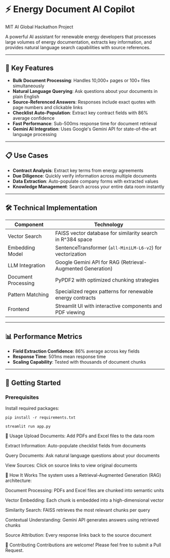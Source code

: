 # ⚡ Energy Document AI Copilot

MIT AI Global Hackathon Project

A powerful AI assistant for renewable energy developers that processes large volumes of energy documentation, extracts key information, and provides natural language search capabilities with source references.

---

## 🚀 Key Features

- **Bulk Document Processing**: Handles 10,000+ pages or 100+ files simultaneously
- **Natural Language Querying**: Ask questions about your documents in plain English
- **Source-Referenced Answers**: Responses include exact quotes with page numbers and clickable links
- **Checklist Auto-Population**: Extract key contract fields with 86% average confidence
- **Fast Performance**: Sub-500ms response time for document retrieval
- **Gemini AI Integration**: Uses Google's Gemini API for state-of-the-art language processing

---

## 📋 Use Cases

- **Contract Analysis**: Extract key terms from energy agreements
- **Due Diligence**: Quickly verify information across multiple documents
- **Data Extraction**: Auto-populate company forms with extracted values
- **Knowledge Management**: Search across your entire data room instantly

---

## 🛠 Technical Implementation

| Component             | Technology                                                      |
|-----------------------|------------------------------------------------------------------|
| Vector Search         | FAISS vector database for similarity search in R^384 space       |
| Embedding Model       | SentenceTransformer (`all-MiniLM-L6-v2`) for vectorization       |
| LLM Integration       | Google Gemini API for RAG (Retrieval-Augmented Generation)       |
| Document Processing   | PyPDF2 with optimized chunking strategies                        |
| Pattern Matching      | Specialized regex patterns for renewable energy contracts        |
| Frontend              | Streamlit UI with interactive components and PDF viewing         |

---

## 📊 Performance Metrics

- **Field Extraction Confidence**: 86% average across key fields
- **Response Time**: 501ms mean response time
- **Scaling Capability**: Tested with thousands of document chunks

---

## 🚀 Getting Started

### Prerequisites

Install required packages:

```
pip install -r requirements.txt
```
```
streamlit run app.py
```
📖 Usage
Upload Documents: Add PDFs and Excel files to the data room

Extract Information: Auto-populate checklist fields from documents

Query Documents: Ask natural language questions about your documents

View Sources: Click on source links to view original documents

🧠 How It Works
The system uses a Retrieval-Augmented Generation (RAG) architecture:

Document Processing: PDFs and Excel files are chunked into semantic units

Vector Embedding: Each chunk is embedded into a high-dimensional vector

Similarity Search: FAISS retrieves the most relevant chunks per query

Contextual Understanding: Gemini API generates answers using retrieved chunks

Source Attribution: Every response links back to the source document

🤝 Contributing
Contributions are welcome! Please feel free to submit a Pull Request.
